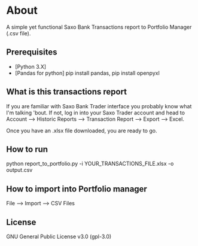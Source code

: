 # About

A simple yet functional Saxo Bank Transactions report to Portfolio Manager (.csv file).

## Prerequisites

* [Python 3.X]
* [Pandas for python] pip install pandas, pip install openpyxl

## What is this transactions report
If you are familiar with Saxo Bank Trader interface you probably know what I'm talking 'bout.
If not, log in into your Saxo Trader account and head to Account --> Historic Reports --> Transaction Report --> Export --> Excel.

Once you have an .xlsx file downloaded, you are ready to go.

## How to run
python report_to_portfolio.py -i YOUR_TRANSACTIONS_FILE.xlsx -o output.csv

## How to import into Portfolio manager

File --> Import --> CSV Files

## License

GNU General Public License v3.0 (gpl-3.0)
